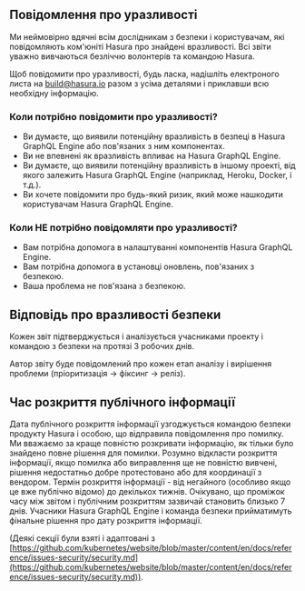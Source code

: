 ## Повідомлення про уразливості

Ми неймовірно вдячні всім дослідникам з безпеки і користувачам, які повідомляють ком'юніті Hasura про знайдені вразливості. Всі звіти уважно вивчаються безліччю волонтерів та командою Hasura.

Щоб повідомити про уразливості, будь ласка, надішліть електроного листа на [build@hasura.io](mailto:build@hasura.io) разом з усіма деталями і приклавши всю необхідну інформацію.

### Коли потрібно повідомити про уразливості?

- Ви думаєте, що виявили потенційну вразливість в безпеці в Hasura GraphQL Engine або пов'язаних з ним компонентах.
- Ви не впевнені як вразливість впливає на Hasura GraphQL Engine.
- Ви думаєте, що виявили потенційну вразливість в іншому проекті, від якого залежить Hasura GraphQL Engine (наприклад, Heroku, Docker, і т.д.).
- Ви хочете повідомити про будь-який ризик, який може нашкодити користувачам Hasura GraphQL Engine.

### Коли НЕ потрібно повідомляти про уразливості?

- Вам потрібна допомога в налаштуванні компонентів Hasura GraphQL Engine.
- Вам потрібна допомога в установці оновлень, пов'язаних з безпекою.
- Ваша проблема не пов'язана з безпекою.

## Відповідь про вразливості безпеки

Кожен звіт підтверджується і аналізується учасниками проекту і командою з безпеки на протязі 3 робочих днів.

Автор звіту буде повідомлений про кожен етап аналізу і вирішення проблеми (пріоритизація -> фіксинг -> реліз).

## Час розкриття публічного інформації

Дата публічного розкриття інформації узгоджується командою безпеки продукту Hasura і особою, що відправила повідомлення про помилку. Ми вважаємо за краще повністю розкривати інформацію, як тільки було знайдено повне рішення для помилки. Розумно відкласти розкриття інформації, якщо помилка або виправлення ще не повністю вивчені, рішення недостатньо добре протестовано або для координації з вендором. Термін розкриття інформації - від негайного (особливо якщо це вже публічно відомо) до декількох тижнів. Очікувано, що проміжок часу між звітом і публічним розкриттям зазвичай становить близько 7 днів. Учасники Hasura GraphQL Engine і команда безпеки прийматимуть фінальне рішення про дату розкриття інформації.


(Деякі секції були взяті і адаптовані з  [https://github.com/kubernetes/website/blob/master/content/en/docs/reference/issues-security/security.md](https://github.com/kubernetes/website/blob/master/content/en/docs/reference/issues-security/security.md)).
